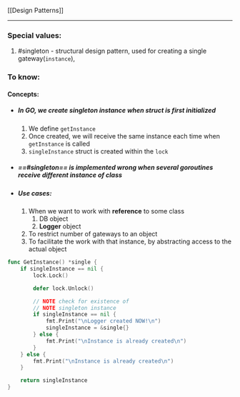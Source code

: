 [[Design Patterns]]
***
### Special values:
1. #singleton - structural design pattern, used for creating a single gateway(`instance`),

### To know:

#### Concepts:
- ##### In GO, we create singleton instance when struct is first initialized 
	1. We define `getInstance` 
	2. Once created, we will receive the same instance each time when `getInstance`  is called 
	3. ``singleInstance`` struct is created within the `lock`

- ##### ==#singleton== is implemented wrong when several goroutines receive different instance of class  

- ##### Use cases:
	1. When we want to work with **reference** to some class
		1. DB object 
		2. **Logger** object 
	2. To restrict number of gateways to an object 
	3. To facilitate the work with that instance, by abstracting access to the actual object 

```go 
func GetInstance() *single {
	if singleInstance == nil {
		lock.Lock()

		defer lock.Unlock()

		// NOTE check for existence of
		// NOTE singleton instance
		if singleInstance == nil {
			fmt.Print("\nLogger created NOW!\n")
			singleInstance = &single{}
		} else {
			fmt.Print("\nInstance is already created\n")
		}
	} else {
		fmt.Print("\nInstance is already created\n")
	}

	return singleInstance
}
```

